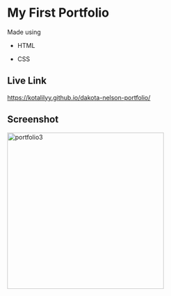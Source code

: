 # My First Portfolio

Made using

* HTML

* CSS

## Live Link

https://kotalilyy.github.io/dakota-nelson-portfolio/

## Screenshot

<img width="360" alt="portfolio3" src="https://user-images.githubusercontent.com/77229281/108534658-00483c80-72a0-11eb-80c3-554e5f9eeba8.png">


